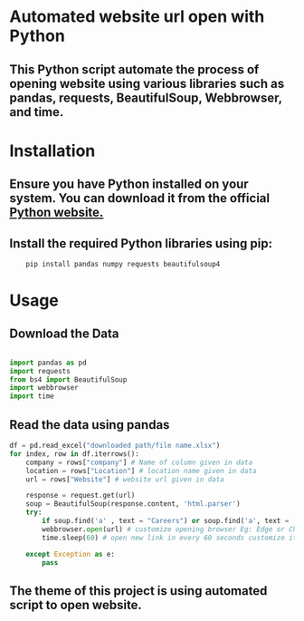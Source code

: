 # Automated website url open with Python

## This Python script automate the process of opening website using various libraries such as pandas, requests, BeautifulSoup, Webbrowser, and time.


# Installation

## Ensure you have Python installed on your system. You can download it from the official [Python website.](https:/python.org)

## Install the required Python libraries using pip:

```bash
    pip install pandas numpy requests beautifulsoup4

```
# Usage
## Download the Data
```Python

import pandas as pd
import requests
from bs4 import BeautifulSoup
import webbrowser
import time
```
## Read the data using pandas 
```Python
df = pd.read_excel("downloaded path/file name.xlsx")
for index, row in df.iterrows():
    company = rows["company"] # Name of column given in data
    location = rows["Location"] # location name given in data 
    url = rows["Website"] # website url given in data

    response = request.get(url)
    soup = BeautifulSoup(response.content, 'html.parser')
    try:
        if soup.find('a' , text = "Careers") or soup.find('a', text = 'careers'): # we can use it or not, it is only to find whether website has careers.
        webbrowser.open(url) # customize opening browser Eg: Edge or Chrome.
        time.sleep(60) # open new link in every 60 seconds customize it.

    except Exception as e:
        pass

```
## The theme of this project is using automated script to open website.
